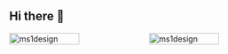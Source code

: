 ## Hi there 👋

<!--
**ms1design/ms1design** is a ✨ _special_ ✨ repository because its `README.md` (this file) appears on your GitHub profile.

Here are some ideas to get you started:

- 🔭 I’m currently working on ...
- 🌱 I’m currently learning ...
- 👯 I’m looking to collaborate on ...
- 🤔 I’m looking for help with ...
- 💬 Ask me about ...
- 📫 How to reach me: ...
- 😄 Pronouns: ...
- ⚡ Fun fact: ...
-->

<div style="display: flex; justify-content: space-between; margin: 0 auto">
<img align="center" style="width: 50%;" src="https://github-readme-stats.vercel.app/api?username=ms1design&show_icons=true&locale=en&theme=radical&hide_border=true" alt="ms1design" />
<img align="center" style="width: 50%;" src="https://github-readme-stats.vercel.app/api/top-langs?username=ms1design&layout=compact&langs_count=8&card_width=320&theme=radical&hide_border=true" alt="ms1design" />
</div>
